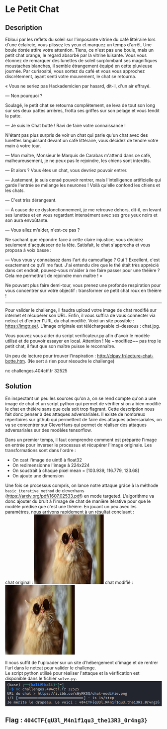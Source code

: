# Le Petit Chat

## Description

Ebloui par les reflets du soleil sur l'imposante vitrine du café littéraire lors d'une éclaircie, vous plissez les yeux et marquez un temps d'arrêt. Une boule dorée attire votre attention. Tiens, ce n'est pas une boule, mais un petit chat orange, le regard absorbé par la vitrine luisante. Vous vous étonnez de remarquer des lunettes de soleil surplombant ses magnifiques moustaches blanches, il semble étrangement équipé en cette pluvieuse journée. Par curisosité, vous sortez du café et vous vous approchez discrètement, ayant senti votre mouvement, le chat se retourna.

« Vous ne seriez pas Hackademicien par hasard, dit-il, d'un air effrayé.

— Non pourquoi ?

Soulagé, le petit chat se retourna complètement, se leva de tout son long sur ses deux pattes arrières, frotta ses griffes sur son pelage et vous tendit la patte.

— Je suis le Chat botté ! Ravi de faire votre connaissance !

N'étant pas plus surpris de voir un chat qui parle qu'un chat avec des lunettes languissant devant un café littéraire, vous décidez de tendre votre main à votre tour.

— Mon maître, Monsieur le Marquis de Carabas m'attend dans ce café, malheureusement, je ne peux pas le rejoindre, les chiens sont interdits.

— Et alors ? Vous êtes un chat, vous devriez pouvoir entrer.

— Justement, je suis censé pouvoir rentrer, mais l'intelligence artificielle qui garde l'entrée se mélange les neurones ! Voilà qu'elle confond les chiens et les chats.

— C'est très dérangeant.

— À cause de ce dysfonctionnement, je me retrouve dehors, dit-il, en levant ses lunettes et en vous regardant intensément avec ses gros yeux noirs et son aura envoûtante.

— Vous allez m'aider, n'est-ce pas ?

Ne sachant que répondre face à cette claire injustice, vous décidez seulement d'acquiescer de la tête. Satisfait, le chat s'approcha et vous proposa à voix basse :

— Vous vous y connaissez dans l'art du camouflage ? Oui ? Excellent, c'est exactement ce qu'il me faut. J'ai entendu dire que le thé était très apprécié dans cet endroit, pouvez-vous m'aider à me faire passer pour une théière ? Cela me permettrait de rejoindre mon maître ! »

Ne pouvant plus faire demi-tour, vous prenez une profonde respiration pour vous concentrer sur votre objectif : transformer ce petit chat roux en théière !

---

Pour valider le challenge, il faudra upload votre image de chat modifié sur internet et récupérer son URL. Enfin, il vous suffira de vous connecter via netcat et d'entrer l'URL du chat modifié. Voici un site possible : https://imgtr.ee/. L'image originale est téléchargeable ci-dessous : chat.jpg.

Vous pouvez vous aider du script verificateur.py afin d'avoir le modèle utilisé et de pouvoir essayer en local. Attention ! Ne ~modifiez~~ pas trop le petit chat, il faut que son maître puisse le reconnaître.

Un peu de lecture pour trouver l'inspiration : http://clpav.fr/lecture-chat-botte.htm. (Ne sert à rien pour résoudre le challenge)

nc challenges.404ctf.fr 32525

## Solution

En inspectant un peu les sources qu'on a, on se rend compte qu'on a une image de chat et un script python qui permet de vérifier si on a bien modifié le chat en théière sans que cela soit trop flagrant. Cette description nous fait donc penser à des attaques adversariales. Il existe de nombreux répertoires sur github qui permettent de faire des attaques adversariales, on va se concentrer sur CleverHans qui permet de réaliser des attaques adversariales sur des modèles tensorflow.

Dans un premier temps, il faut comprendre comment est préparée l'image en entrée pour inverser le processus et récupérer l'image originale. Les transformations sont dans l'ordre :

- On cast l'image de uint8 à float32
- On redimensionne l'image à 224x224
- On soustrait à chaque pixel mean = [103.939, 116.779, 123.68]
- On ajoute une dimension

Une fois ce processus compris, on lance notre attaque grâce à la méthode `basic_iterative_method` de cleverhans (https://arxiv.org/pdf/1607.02533.pdf) en mode targeted. L'algorithme va donc ajouter du bruit à l'image de chat de manière itérative pour que le modèle prédise que c'est une théière. En jouant un peu avec les paramètres, nous arrivons rapidement à un résultat concluant :  
chat original :
![chat](chat.jpg)
chat modifié :
![chat_modifie](chat_modifie.png)

Il nous suffit de l'uploader sur un site d'hébergement d'image et de rentrer l'url dans le netcat pour valider le challenge.  
Le script python utilisé pour réaliser l'attaque et la vérification est disponible dans le fichier `solve.py`.  
![flag](flag.png)

## Flag : `404CTF{qU3l_M4n1f1qu3_the13R3_0r4ng3}`
